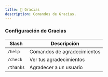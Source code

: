```yaml
---
title: 🔏 Gracias
description: Comandos de Gracias.
---
```


### Configuración de Gracias

| Slash     | Descripción                       |
| --------- | --------------------------------- |
| `/help`   | Comandos de agradecimientos       |
| `/check`  | Ver tus agradecimientos           |
| `/thanks` | Agradecer a un usuario            |
